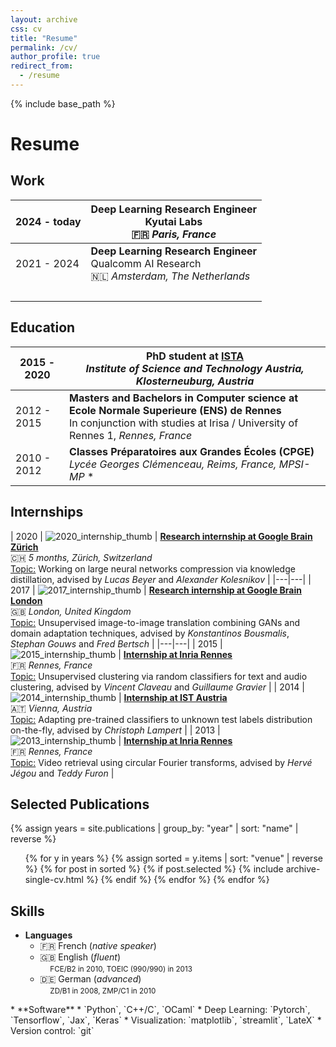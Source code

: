```yaml
---
layout: archive
css: cv
title: "Resume"
permalink: /cv/
author_profile: true
redirect_from:
  - /resume
---
```


{% include base_path %}

<h1 class="page__title"><a href="/files/Royer_Amelie_CV.pdf" title="Download as PDF" target="_blank"><i class="fas fa-file-pdf fa-lg"></i></a> Resume
</h1>


## <i class="fas fa-briefcase"></i> Work

| 2024 - today | **Deep Learning Research Engineer** <br> Kyutai Labs <br> 🇫🇷  *Paris, France*   |
|---|---|
| 2021 - 2024 | **Deep Learning Research Engineer** <br> Qualcomm AI Research <br> 🇳🇱  *Amsterdam, The Netherlands*   |
| &nbsp;  | &nbsp;  |





## <i class="fa fa-graduation-cap"></i> Education

| 2015 - 2020   | **PhD student at [ISTA](https://ist.ac.at)** <br> *Institute of Science and Technology Austria, Klosterneuburg, Austria*  |
|---|---|
| 2012 - 2015  | **Masters and Bachelors in Computer science at Ecole Normale Superieure (ENS) de Rennes** <br> In conjunction with studies at Irisa / University of Rennes 1, *Rennes, France* |
| 2010 - 2012  |  **Classes Préparatoires aux Grandes Écoles (CPGE)** <br> *Lycée Georges Clémenceau, Reims, France, MPSI-MP* * |


## <i class="fas fa-briefcase"></i> Internships


| 2020  | ![2020_internship_thumb](/images/thumbs/pub/Stage_2015_thumb.png) | [**Research internship at Google Brain Zürich**](https://arxiv.org/abs/2106.05237) <br> 🇨🇭  *5 months, Zürich, Switzerland*  <br> <u>Topic:</u> Working on large neural networks compression via knowledge distillation, advised by *Lucas Beyer* and *Alexander Kolesnikov* |
|---|---|
| 2017  | ![2017_internship_thumb](/images/thumbs/pub/Stage_2017_thumb.png) | [**Research internship at Google Brain London**](https://arxiv.org/abs/1711.05139) <br> 🇬🇧  *London, United Kingdom* <br> <u>Topic:</u> Unsupervised image-to-image translation combining GANs and domain adaptation techniques, advised by *Konstantinos Bousmalis*, *Stephan Gouws* and *Fred Bertsch* |
|---|---|
| 2015 | ![2015_internship_thumb](/images/thumbs/pub/Stage_2015_thumb.png) |  [**Internship at Inria Rennes**](/files/Stage_2015_Rapport_Royer.pdf) <br> 🇫🇷 *Rennes, France*  <br> <u>Topic:</u> Unsupervised clustering via random classifiers for text and audio clustering, advised by *Vincent Claveau* and *Guillaume Gravier* |
| 2014  | ![2014_internship_thumb](/images/thumbs/pub/Stage_2014_thumb.jpg) | [**Internship at IST Austria**](/files/Stage_2014_Rapport_Royer.pdf) <br> 🇦🇹  *Vienna, Austria* <br> <u>Topic:</u> Adapting pre-trained classifiers to unknown test labels distribution on-the-fly, advised by *Christoph Lampert* |
| 2013  | ![2013_internship_thumb](/images/thumbs/pub/Stage_2013_thumb.png) |  [**Internship at Inria Rennes**](/files/Stage_2013_Rapport_Royer.pdf)  <br> 🇫🇷 *Rennes, France* <br> <u>Topic:</u> Video retrieval using circular Fourier transforms, advised by *Hervé Jégou* and *Teddy Furon*  |



## <i class="fa fa-paperclip" aria-hidden="true"></i> Selected Publications

{% assign years = site.publications | group_by: "year" | sort: "name" | reverse %}
<ul class="short_publications_list">
  {% for y in years %}
    {% assign sorted = y.items | sort: "venue" | reverse %}
    {% for post in sorted %}
      {% if post.selected %}
        {% include archive-single-cv.html %}
      {% endif %}
    {% endfor %}
  {% endfor %}
</ul>

## <i class="fa fa-magic" aria-hidden="true"></i> Skills

  * **Languages**
    * 🇫🇷 French (*native speaker*)
    * 🇬🇧 English (*fluent*) <br>&#160;&#160;&#160;&#160;<small>FCE/B2 in 2010, TOEIC (990/990) in 2013</small>
    * 🇩🇪 German (*advanced*) <br>&#160;&#160;&#160;&#160;<small>ZD/B1 in 2008, ZMP/C1 in 2010
  </small>
  * **Software**
    * `Python`, `C++/C`, `OCaml`
    * Deep Learning:  `Pytorch`, `Tensorflow`, `Jax`, `Keras`
    * Visualization: `matplotlib`, `streamlit`, `LateX`
    * Version control: `git`

